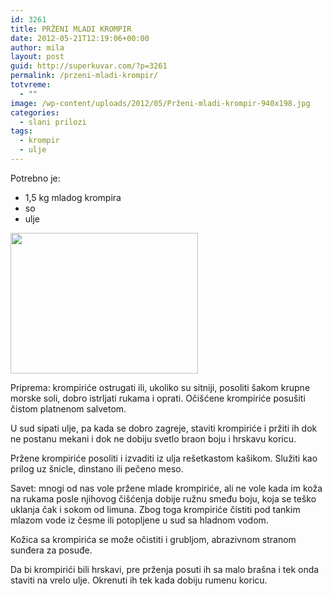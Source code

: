 ```yaml
---
id: 3261
title: PRŽENI MLADI KROMPIR
date: 2012-05-21T12:19:06+00:00
author: mila
layout: post
guid: http://superkuvar.com/?p=3261
permalink: /przeni-mladi-krompir/
totvreme:
  - ""
image: /wp-content/uploads/2012/05/Prženi-mladi-krompir-940x198.jpg
categories:
  - slani prilozi
tags:
  - krompir
  - ulje
---
```

Potrebno je:

  * 1,5 kg mladog krompira
  * so
  * ulje

<img class="alignnone size-medium wp-image-3262" title="Prženi mladi krompir" src="/wp-content/uploads/2012/05/Prženi-mladi-krompir-300x225.jpg" alt="" width="300" height="225" /> 

Priprema: krompiriće ostrugati ili, ukoliko su sitniji, posoliti šakom krupne morske soli, dobro istrljati rukama i oprati. Očišćene krompiriće posušiti čistom platnenom salvetom.

U sud sipati ulje, pa kada se dobro zagreje, staviti krompiriće i pržiti ih dok ne postanu mekani i dok ne dobiju svetlo braon boju i hrskavu koricu.

Pržene krompiriće posoliti i izvaditi iz ulja rešetkastom kašikom. Služiti kao prilog uz šnicle, dinstano ili pečeno meso.

Savet: mnogi od nas vole pržene mlade krompiriće, ali ne vole kada im koža na rukama posle njihovog čišćenja dobije ružnu smeđu boju, koja se teško uklanja čak i sokom od limuna. Zbog toga krompiriće čistiti pod tankim mlazom vode iz česme ili potopljene u sud sa hladnom vodom.

Kožica sa krompirića se može očistiti i grubljom, abrazivnom stranom sunđera za posuđe.

Da bi krompirići bili hrskavi, pre prženja posuti ih sa malo brašna i tek onda staviti na vrelo ulje. Okrenuti ih tek kada dobiju rumenu koricu.

&nbsp;